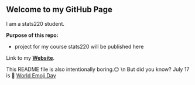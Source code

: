 ## Welcome to my GitHub Page

I am a stats220 student.

**Purpose of this repo:**
- project for my course stats220 will be published here


Link to my [**Website**](https://nosugarzhi.github.io/stats220/).


This README file is also intentionally boring.😐 \n But did you know? July 17 is 📅 [World Emoji Day](https://worldemojiday.com/)
